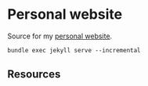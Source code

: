 # Personal website

Source for my [personal website](http://edublancas.github.io/).

```
bundle exec jekyll serve --incremental
```


## Resources